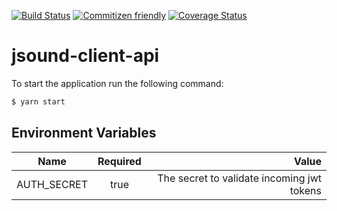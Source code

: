 [![Build Status](https://travis-ci.org/Joatin/jsound-client-api.svg?branch=master)](https://travis-ci.org/Joatin/jsound-client-api) [![Commitizen friendly](https://img.shields.io/badge/commitizen-friendly-brightgreen.svg)](http://commitizen.github.io/cz-cli/) [![Coverage Status](https://coveralls.io/repos/github/Joatin/jsound-client-api/badge.svg?branch=master)](https://coveralls.io/github/Joatin/jsound-client-api?branch=master)

# jsound-client-api
To start the application run the following command:
```bash
$ yarn start
```

## Environment Variables

| Name        | Required | Value                                      |
| ----------- |:--------:| ------------------------------------------:|
| AUTH_SECRET | true     | The secret to validate incoming jwt tokens |